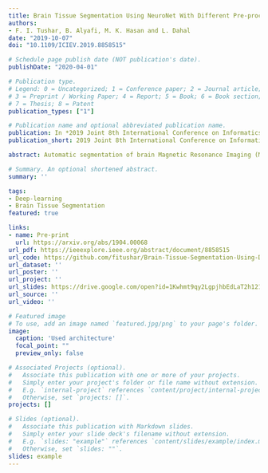 ```yaml
---
title: Brain Tissue Segmentation Using NeuroNet With Different Pre-processing Techniques
authors:
- F. I. Tushar, B. Alyafi, M. K. Hasan and L. Dahal
date: "2019-10-07"
doi: "10.1109/ICIEV.2019.8858515"

# Schedule page publish date (NOT publication's date).
publishDate: "2020-04-01"

# Publication type.
# Legend: 0 = Uncategorized; 1 = Conference paper; 2 = Journal article;
# 3 = Preprint / Working Paper; 4 = Report; 5 = Book; 6 = Book section;
# 7 = Thesis; 8 = Patent
publication_types: ["1"]

# Publication name and optional abbreviated publication name.
publication: In *2019 Joint 8th International Conference on Informatics, Electronics & Vision (ICIEV) and 2019 3rd International Conference on Imaging, Vision & Pattern Recognition (icIVPR)*
publication_short: 2019 Joint 8th International Conference on Informatics, Electronics & Vision (ICIEV) and 2019 3rd International Conference on Imaging, Vision & Pattern Recognition (icIVPR), Spokane, WA, USA, 2019, pp. 223-227

abstract: Automatic segmentation of brain Magnetic Resonance Imaging (MRI) images is one of the vital steps for quantitative analysis of brain for further inspection. In this paper, NeuroNet has been adopted to segment the brain tissues (white matter (WM), grey matter (GM) and cerebrospinal fluid (CSF)) which uses Residual Network (ResNet) in encoder and Fully Convolution Network (FCN) in the decoder. To achieve the best performance, various hyper-parameters have been tuned, while, network parameters (kernel and bias) were initialized using the NeuroNet pre-trained model. Different pre-processing pipelines have also been introduced to get a robust trained model. The model has been trained and tested on IBSR18 data-set. To validate the research outcome, performance was measured quantitatively using Dice Similarity Coefficient (DSC) and is reported on average as 0.84 for CSF, 0.94 for GM, and 0.94 for WM. The outcome of the research indicates that for the IBSR18 data-set, pre-processing and proper tuning of hyper-parameters for NeuroNet model have improvement in DSC for the brain tissue segmentation.

# Summary. An optional shortened abstract.
summary: ''

tags:
- Deep-learning
- Brain Tissue Segmentation
featured: true

links:
- name: Pre-print
  url: https://arxiv.org/abs/1904.00068
url_pdf: https://ieeexplore.ieee.org/abstract/document/8858515
url_code: https://github.com/fitushar/Brain-Tissue-Segmentation-Using-Deep-Learning-Pipeline-NeuroNet
url_dataset: ''
url_poster: ''
url_project: ''
url_slides: https://drive.google.com/open?id=1Kwhmt9qy2LgpjhbEdLaT2h1215JJHrYQ
url_source: ''
url_video: ''

# Featured image
# To use, add an image named `featured.jpg/png` to your page's folder.
image:
  caption: 'Used architecture'
  focal_point: ""
  preview_only: false

# Associated Projects (optional).
#   Associate this publication with one or more of your projects.
#   Simply enter your project's folder or file name without extension.
#   E.g. `internal-project` references `content/project/internal-project/index.md`.
#   Otherwise, set `projects: []`.
projects: []

# Slides (optional).
#   Associate this publication with Markdown slides.
#   Simply enter your slide deck's filename without extension.
#   E.g. `slides: "example"` references `content/slides/example/index.md`.
#   Otherwise, set `slides: ""`.
slides: example
---
```

